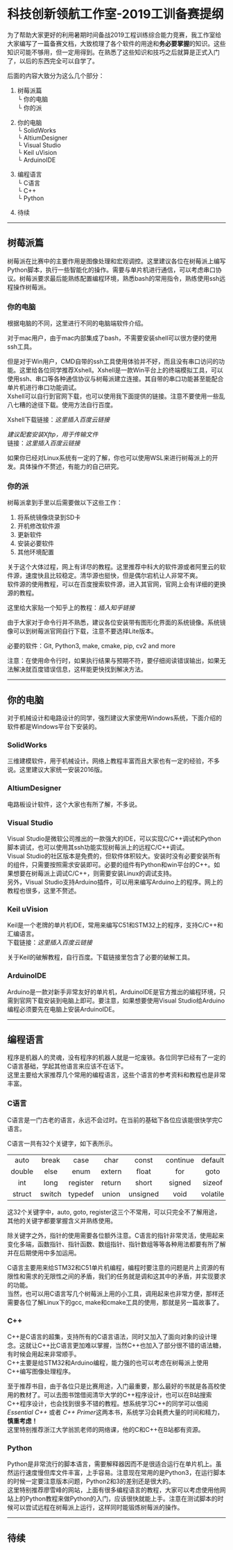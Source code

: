 # 科技创新领航工作室-2019工训备赛提纲

为了帮助大家更好的利用暑期时间备战2019工程训练综合能力竞赛，我工作室给大家编写了一篇备赛文档，大致梳理了各个软件的用途和**务必要掌握**的知识。这些知识可能不够用，但一定用得到。在熟悉了这些知识和技巧之后就算是正式入门了，以后的东西完全可以自学了。

后面的内容大致分为这么几个部分：

1. 树莓派篇  
   └ 你的电脑  
   └ 你的派

2. 你的电脑  
   └ SolidWorks  
   └ AltiumDesigner  
   └ Visual Studio  
   └ Keil uVision  
   └ ArduinoIDE

3. 编程语言  
   └ C语言  
   └ C++  
   └ Python

4. 待续

---

## 树莓派篇

树莓派在比赛中的主要作用是图像处理和宏观调控。这里建议各位在树莓派上编写Python脚本，执行一些智能化的操作。需要与单片机进行通信，可以考虑串口协议。树莓派要求最后能熟练配置编程环境，熟悉bash的常用指令，熟练使用ssh远程操作树莓派。

### 你的电脑

根据电脑的不同，这里进行不同的电脑端软件介绍。

对于mac用户，由于mac内部集成了bash，不需要安装shell可以很方便的使用ssh工具。

但是对于Win用户，CMD自带的ssh工具使用体验并不好，而且没有串口访问的功能。这里给各位同学推荐Xshell。Xshell是一款Win平台上的终端模拟工具，可以使用ssh、串口等各种通信协议与树莓派建立连接。其自带的串口功能甚至能配合单片机进行串口功能调试。  
Xshell可以自行到官网下载，也可以使用我下面提供的链接。注意不要使用一些乱八七糟的途径下载。使用方法自行百度。

Xshell下载链接：*这里插入百度云链接*

*建议配套安装Xftp，用于传输文件*  
链接：*这里插入百度云链接*

如果你已经对Linux系统有一定的了解，你也可以使用WSL来进行树莓派上的开发。具体操作不赘述，有能力的自己研究。

### 你的派

树莓派拿到手里以后需要做以下这些工作：  
1. 将系统镜像烧录到SD卡
2. 开机修改软件源
3. 更新软件
4. 安装必要软件
5. 其他环境配置

关于这个大体过程，网上有详尽的教程。这里推荐中科大的软件源或者阿里云的软件源，速度快且比较稳定。清华源也挺快，但是偶尔宕机让人非常不爽。  
软件源的使用教程，可以在百度搜索软件源，进入其官网，官网上会有详细的更换源的教程。

这里给大家贴一个知乎上的教程：*插入知乎链接*

由于大家对于命令行并不熟悉，建议各位安装带有图形化界面的系统镜像。系统镜像可以到树莓派官网自行下载，注意不要选择Lite版本。

必要的软件：Git, Python3, make, cmake, pip, cv2 and more

注意：在使用命令行时，如果执行结果与预期不符，要仔细阅读错误输出，如果无法解决就百度错误信息，这样能更快找到解决方法。

---

## 你的电脑

对于机械设计和电路设计的同学，强烈建议大家使用Windows系统，下面介绍的软件都是Windows平台下安装的。

### SolidWorks

三维建模软件，用于机械设计。网络上教程丰富而且大家也有一定的经验，不多说。这里建议大家统一安装2016版。

### AltiumDesigner

电路板设计软件，这个大家也有所了解，不多说。

### Visual Studio

Visual Studio是微软公司推出的一款强大的IDE，可以实现C/C++调试和Python脚本调试，也可以使用其ssh功能实现树莓派上的远程C/C++调试。  
Visual Studio的社区版本是免费的，但软件体积较大。安装时没有必要安装所有的组件，只需要按照需求安装即可。必要的组件有Python和win平台的C++。如果想要在树莓派上调试C/C++，则需要安装Linux的调试支持。  
另外，Visual Studio支持Arduino插件，可以用来编写Arduino上的程序。网上的教程也很多，这里不赘述。

### Keil uVision

Keil是一个老牌的单片机IDE，常用来编写C51和STM32上的程序，支持C/C++和汇编语言。  
下载链接：*这里插入百度云链接*

关于Keil的破解教程，自行百度。下载链接里包含了必要的破解工具。

### ArduinoIDE

Arduino是一款对新手非常友好的单片机，ArduinoIDE是官方推出的编程环境，只需到官网下载安装到电脑上即可。要注意，如果想要使用Visual Studio给Arduino编程必须要先在电脑上安装ArduinoIDE。

---

## 编程语言

程序是机器人的灵魂，没有程序的机器人就是一坨废铁。各位同学已经有了一定的C语言基础，学起其他语言来应该不在话下。  
这里主要给大家推荐几个常用的编程语言，这些个语言的参考资料和教程也是非常丰富。

### C语言

C语言是一门古老的语言，永远不会过时。在当前的基础下各位应该能很快学完C语言。

C语言一共有32个关键字，如下表所示。

| | | | | | | | |
|:-:|:-:|:-:|:-:|:-:|:-:|:-:|:-:|
| auto | break | case | char | const | continue | default | do |
| double | else | enum | extern | float | for | goto | if |
| int | long | register | return | short | signed | sizeof | static |
| struct | switch | typedef | union | unsigned | void | volatile | while |

 这32个关键字中，auto, goto, register这三个不常用，可以只完全不了解用途，其他的关键字都要掌握含义并熟练使用。  
 
 除关键字之外，指针的使用需要各位额外注意。C语言的指针非常灵活，使用起来变化多端，函数指针、指针函数、数组指针、指针数组等等各种用法都要有所了解并在后期使用中多加运用。

C语言主要用来给STM32和C51单片机编程，编程时要注意的问题是片上资源的有限性和需求的无限性之间的矛盾，我们的任务就是调和这其中的矛盾，并实现要求的功能。  
当然，也可以用C语言写几个树莓派上用的小工具，调用起来也非常方便，那样还需要各位了解Linux下的gcc, make和cmake工具的使用，那就是另一篇故事了。

### C++

C++是C语言的超集，支持所有的C语言语法，同时又加入了面向对象的设计理念。这就让C++比C语言更加难以掌握，当然C++也加入了部分很不错的语法糖，有时候会用起来非常顺手。  
C++主要是给STM32和Arduino编程，能力强的也可以考虑在树莓派上使用C++编写图像处理程序。

至于推荐书目，由于各位只是比赛用途，入门最重要，那么最好的书就是各高校使用的教材了。可以去图书馆借阅清华大学的C++程序设计，也可以在B站搜索C++程序设计，也会找到很多不错的教程。想系统学习C++的同学可以借阅 *Essential C++* 或者 *C++ Primer*这两本书，系统学习会耗费大量的时间和精力，**慎重考虑！**  
这里特别推荐浙江大学翁凯老师的网络课，他的C和C++在B站都有资源。

### Python

Python是非常流行的脚本语言，需要解释器因而不是很适合运行在单片机上。虽然运行速度慢但库文件丰富，上手容易。注意现在常用的是Python3，在运行脚本的时候一定要注意版本问题，Python2和3的差别还是很大的。  
这里特别推荐廖雪峰的网站，上面有很多编程语言的教程，大家可以考虑使用他网站上的Python教程来做Python的入门，应该很快就能上手。注意在测试脚本的时候可以尝试远程在树莓派上运行，这样同时能锻炼树莓派的操作。

---

## 待续
